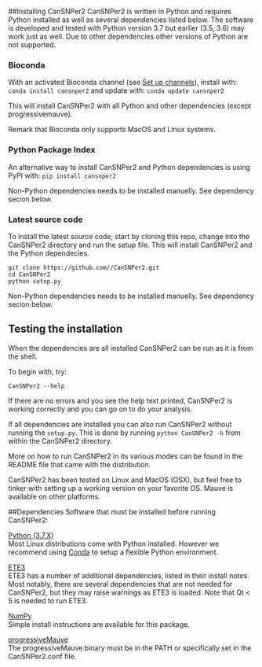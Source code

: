##Installing CanSNPer2
CanSNPer2 is written in Python and requires Python installed as well as several 
dependencies listed below. The software is developed and tested with Python 
version 3.7 but earlier (3.5, 3.6) may work just as well. Due to other 
dependencies other versions of Python are not supported.

### Bioconda
With an activated Bioconda channel (see [Set up channels](https://bioconda.github.io/index.html#set-up-channels)), 
install with:
`conda install cansnper2`
and update with:
`conda update cansnper2`

This will install CanSNPer2 with all Python and other dependencies (except progressivemauve).

Remark that Bioconda only supports MacOS and Linux systems. 

### Python Package Index
An alternative way to install CanSNPer2 and Python dependencies is using PyPI with: 
`pip install cansnper2`

Non-Python dependencies needs to be installed manuelly. See dependency secion below.

### Latest source code
To install the latest source code, start by cloning this repo, change into the CanSNPer2 directory and
run the setup file. This will install CanSNPer2 and the Python dependecies.

```
git clone https://github.com//CanSNPer2.git
cd CanSNPer2
python setup.py
```

Non-Python dependencies needs to be installed manuelly. See dependency secion below.

## Testing the installation
When the dependencies are all installed CanSNPer2 can be run as it is from the 
shell.

To begin with, try:
```
CanSNPer2 --help
```

If there are no errors and you see the help text printed, CanSNPer2 is working 
correctly and you can go on to do your analysis.

If all dependencies are installed you can also run CanSNPer2 without running the
`setup.py`. This is done by running `python CanSNPer2 -h` from within the CanSNPer2
directory.

More on how to run CanSNPer2 in its various modes can be found in the README 
file that came with the distribution.

CanSNPer2 has been tested on Linux and MacOS (OSX), but feel free to tinker with setting up 
a working version on your favorite OS. Mauve is available on other platforms.

##Dependencies
Software that must be installed before running CanSNPer2:

[Python (3.7.X)](http://www.python.org/getit/)  
Most Linux distributions come with Python installed. However we recommend using 
[Conda](http://conda.pydata.org/docs/) to setup a flexible Python environment. 

[ETE3](http://ete.cgenomics.org/)  
ETE3 has a number of additional dependencies, listed in their install 
notes. Most notably, there are several dependencies that are not needed 
for CanSNPer2, but they may raise warnings as ETE3 is loaded. Note that
Qt < 5 is needed to run ETE3.

[NumPy](http://www.numpy.org/)  
Simple install instructions are available for this package.

[progressiveMauve](http://darlinglab.org/mauve/mauve.html)  
The progressiveMauve binary must be in the PATH or specifically set in 
the CanSNPer2.conf file.

